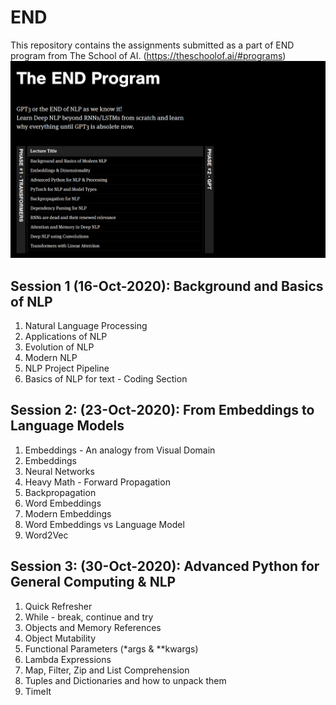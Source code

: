 # END
This repository contains the assignments submitted as a part of END program from The School of AI. (https://theschoolof.ai/#programs)
![Course Content](https://github.com/vjsurampudi/END/blob/main/image.png?raw=true)

## Session 1 (16-Oct-2020): Background and Basics of NLP 
1. Natural Language Processing
2. Applications of NLP
3. Evolution of NLP
4. Modern NLP
5. NLP Project Pipeline
6. Basics of NLP for text - Coding Section
## Session 2: (23-Oct-2020): From Embeddings to Language Models
1. Embeddings - An analogy from Visual Domain
2. Embeddings
3. Neural Networks
4. Heavy Math - Forward Propagation
5. Backpropagation
6. Word Embeddings
7. Modern Embeddings
8. Word Embeddings vs Language Model
9. Word2Vec
## Session 3: (30-Oct-2020): Advanced Python for General Computing & NLP
1. Quick Refresher
2. While - break, continue and try
3. Objects and Memory References
4. Object Mutability
5. Functional Parameters (*args & **kwargs)
6. Lambda Expressions
7. Map, Filter, Zip and List Comprehension
8. Tuples and Dictionaries and how to unpack them
9. TimeIt
